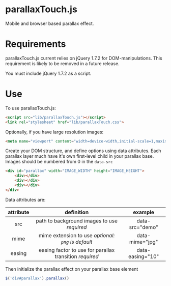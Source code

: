 parallaxTouch.js
================

Mobile and browser based parallax effect.

Requirements
============
parallaxTouch.js current relies on jQuery 1.7.2 for DOM-manipulations.  This requirement is
likely to be removed in a future release.

You must include jQuery 1.7.2 as a script.

Use
===
To use parallaxTouch.js:

```html
<script src="lib/parallaxTouch.js"></script>
<link rel="stylesheet" href="lib/parallaxTouch.css">
```

Optionally, if you have large resolution images:

```html
<meta name="viewport" content="width=device-width,initial-scale=1,maximum-scale=1,minimum-scale=1,user-scalable=no"/>
```

Create your DOM structure, and define options using data attributes.  Each parallax layer much have it's own first-level child in your
parallax base.  Images should be numbered from 0 in the `data-src`

```html
<div id="parallax" width="IMAGE_WIDTH" height="IMAGE_HEIGHT">
	<div></div>
	<div></div>
	<div></div>
</div>
```

Data attributes are:

| attribute | definition | example |
|:---------:|:----------:|:-------:|
| src       | path to background images to use _required_| data-src="demo" |
| mime      | mime extension to use _optional: `png` is default_ | data-mime="jpg" |
| easing    | easing factor to use for parallax transition _required_ | data-easing="10" |

Then initialize the parallax effect on your parallax base element

```javascript
$('div#parallax').parallax()
```
